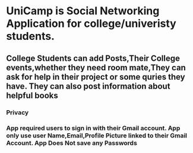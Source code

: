 
<h1>UniCamp is Social Networking Application for college/univeristy students.</h1>
<h2> College Students can add Posts,Their College events,whether they need room mate,They can ask for help in their project or some quries they have.
    They can also post information about helpful books </h2>
    
 <h3>Privacy<h3>
     App required users to sign in with their Gmail account.
     App only use user Name,Email,Profile Picture linked to their Gmail Account.
     App Does Not save any Passwords 
     </h3>
     
 
